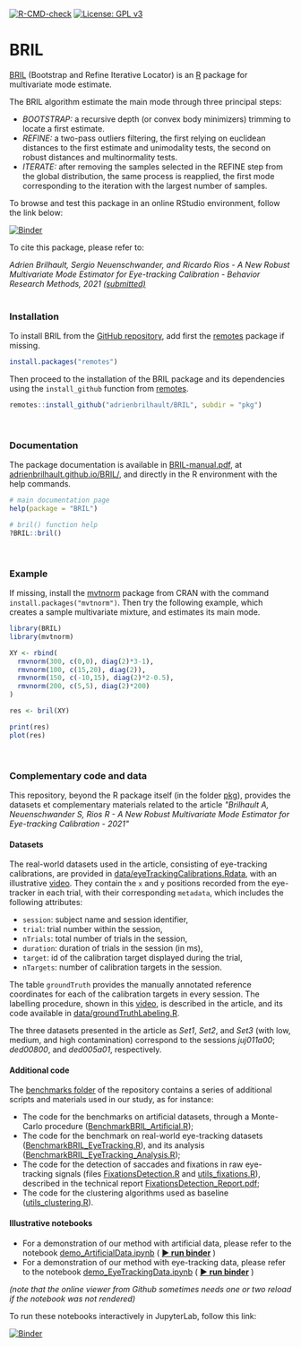 <!-- badges: start -->
[![R-CMD-check](https://github.com/adrienbrilhault/BRIL/workflows/R-CMD-check/badge.svg)](https://github.com/adrienbrilhault/BRIL/actions)
[![License: GPL v3](https://img.shields.io/badge/License-GPL%20v3-blue.svg)](pkg/LICENSE)
<!-- [![Analytics](https://ga-beacon.appspot.com/UA-200250973-1/Github-Readme?pixel)](https://github.com/igrigorik/ga-beacon) -->
<!-- badges: end -->
# BRIL

[BRIL](https://github.com/adrienbrilhault/BRIL) (Bootstrap and Refine Iterative Locator) is an [R](https://www.r-project.org) package for multivariate mode estimate.

The BRIL algorithm estimate the main mode through three principal steps:

- *BOOTSTRAP:* a recursive depth (or convex body minimizers) trimming to locate a first estimate.
- *REFINE:* a two-pass outliers filtering, the first relying on euclidean distances to the first estimate and unimodality tests, the second on robust distances and multinormality tests.
- *ITERATE:* after removing the samples selected in the REFINE step from the global distribution, the same process is reapplied, the first mode corresponding to the iteration with the largest number of samples.

To browse and test this package in an online RStudio environment, follow the link below: 

[![Binder](https://tinyurl.com/badgeRStudio)](https://mybinder.org/v2/gh/adrienbrilhault/BRIL/HEAD?urlpath=rstudio)


To cite this package, please refer to:

*Adrien Brilhault, Sergio Neuenschwander, and Ricardo Rios - A New Robust Multivariate Mode Estimator for Eye-tracking Calibration - Behavior Research Methods, 2021 [(submitted)](https://arxiv.org/abs/2107.08030)*
<br><br>


### Installation

To install BRIL from the [GitHub repository](https://github.com/adrienbrilhault/BRIL), add first the [remotes](https://github.com/r-lib/remotes) package if missing.

```r
install.packages("remotes")
```

Then proceed to the installation of the BRIL package and its dependencies
using the `install_github` function from 
[remotes](https://github.com/r-lib/remotes).

```r
remotes::install_github("adrienbrilhault/BRIL", subdir = "pkg")
```
<br>

### Documentation

The package documentation is available in [BRIL-manual.pdf](https://github.com/adrienbrilhault/BRIL/raw/master/BRIL-manual.pdf), at [adrienbrilhault.github.io/BRIL/](https://adrienbrilhault.github.io/BRIL/), and directly in the R environment with the help commands.

```r
# main documentation page
help(package = "BRIL")

# bril() function help
?BRIL::bril()
```
<br>

### Example

If missing, install the [mvtnorm](https://CRAN.R-project.org/package=mvtnorm)
package from CRAN with the command `install.packages("mvtnorm")`. Then try the
following example, which creates a sample multivariate mixture, and estimates
its main mode.  

```r
library(BRIL)
library(mvtnorm)

XY <- rbind(
  rmvnorm(300, c(0,0), diag(2)*3-1),
  rmvnorm(100, c(15,20), diag(2)),
  rmvnorm(150, c(-10,15), diag(2)*2-0.5),
  rmvnorm(200, c(5,5), diag(2)*200)
)

res <- bril(XY)

print(res)
plot(res)
```
<br>

### Complementary code and data

This repository, beyond the R package itself (in the folder [pkg](https://github.com/adrienbrilhault/BRIL/blob/master/pkg)), provides the datasets et complementary materials related to the article *"Brilhault A, Neuenschwander S, Rios R - A New Robust Multivariate Mode Estimator for Eye-tracking Calibration - 2021"*

#### Datasets

The real-world datasets used in the article, consisting of eye-tracking calibrations, are provided in [data/eyeTrackingCalibrations.Rdata](https://github.com/adrienbrilhault/BRIL/raw/master/data/eyeTrackingCalibrations.Rdata), with an illustrative [video](https://www.youtube.com/watch?v=ZQzThht0VMw). They contain the `x` and `y` positions recorded from the eye-tracker in each trial, with their corresponding `metadata`, which includes the following attributes:

- `session`: subject name and session identifier,
- `trial`: trial number within the session,
- `nTrials`: total number of trials in the session,
- `duration`: duration of trials in the session (in ms),
- `target`: id of the calibration target displayed during the trial,
- `nTargets`: number of calibration targets in the session.

The table `groundTruth` provides the manually annotated reference coordinates for each of the calibration targets in every session. The labelling procedure, shown in this [video](https://www.youtube.com/watch?v=10ZapuMvK1s), is described in the article, and its code available in [data/groundTruthLabeling.R](https://github.com/adrienbrilhault/BRIL/blob/master/data/groundTruthLabeling.R).

The three datasets presented in the article as *Set1*, *Set2*, and *Set3* (with low, medium, and high contamination) correspond to the sessions *juj011a00*; *ded00800*, and *ded005a01*, respectively.

#### Additional code

The [benchmarks folder](https://github.com/adrienbrilhault/BRIL/blob/master/benchmarks) of the repository contains a series of additional scripts and materials used in our study, as for instance:

- The code for the benchmarks on artificial datasets, through a Monte-Carlo procedure ([BenchmarkBRIL_Artificial.R](https://github.com/adrienbrilhault/BRIL/blob/master/benchmarks/BenchmarkBRIL_Artificial.R));
- The code for the benchmark on real-world eye-tracking datasets ([BenchmarkBRIL_EyeTracking.R](https://github.com/adrienbrilhault/BRIL/blob/master/benchmarks/BenchmarkBRIL_EyeTracking.R)), and its analysis ([BenchmarkBRIL_EyeTracking_Analysis.R](https://github.com/adrienbrilhault/BRIL/blob/master/benchmarks/BenchmarkBRIL_EyeTracking_Analysis.R));
- The code for the detection of saccades and fixations in raw eye-tracking signals (files [FixationsDetection.R](https://github.com/adrienbrilhault/BRIL/blob/master/benchmarks/FixationsDetection.R) and [utils_fixations.R](https://github.com/adrienbrilhault/BRIL/blob/master/benchmarks/utils_fixations.R)), described in the technical report [FixationsDetection_Report.pdf](https://github.com/adrienbrilhault/BRIL/raw/master/benchmarks/FixationsDetection_Report.pdf);
- The code for the clustering algorithms used as baseline ([utils_clustering.R](https://github.com/adrienbrilhault/BRIL/blob/master/benchmarks/utils_clustering.R)).

#### Illustrative notebooks

- For a demonstration of our method with artificial data, please refer to the 
notebook [demo_ArtificialData.ipynb](demo_ArtificialData.ipynb) 
( **[▶️ run binder](https://mybinder.org/v2/gh/adrienbrilhault/BRIL/HEAD?filepath=demo_ArtificialData.ipynb)** )
- For a demonstration of our method with eye-tracking data, please refer to the
notebook [demo_EyeTrackingData.ipynb](demo_EyeTrackingData.ipynb) 
( **[▶️ run binder](https://mybinder.org/v2/gh/adrienbrilhault/BRIL/HEAD?filepath=demo_EyeTrackingData.ipynb)** )

*(note that the online viewer from Github sometimes needs one or two reload if the notebook was not rendered)*

To run these notebooks interactively in JupyterLab, follow this link:

[![Binder](https://tinyurl.com/badgeJupyterLab)](https://mybinder.org/v2/gh/adrienbrilhault/BRIL/HEAD?urlpath=lab)
